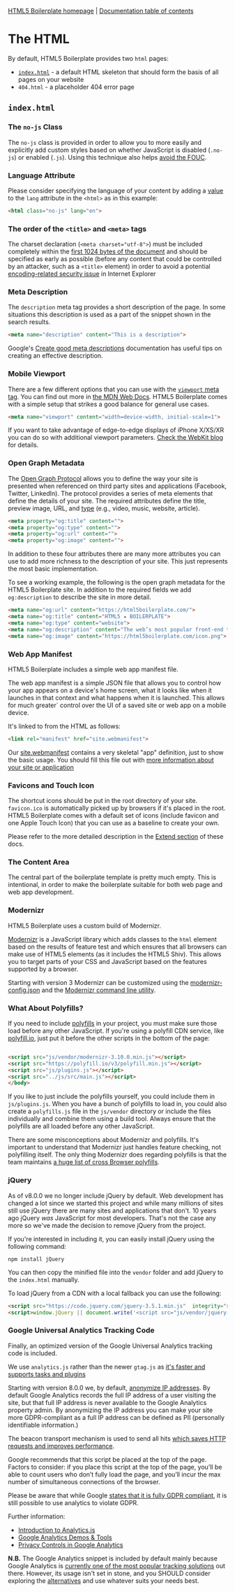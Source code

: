 [HTML5 Boilerplate homepage](https://html5boilerplate.com/) | [Documentation
table of contents](TOC.md)

# The HTML

By default, HTML5 Boilerplate provides two `html` pages:

* [`index.html`](#indexhtml) - a default HTML skeleton that should form the
  basis of all pages on your website
* `404.html` - a placeholder 404 error page

## `index.html`

### The `no-js` Class

The `no-js` class is provided in order to allow you to more easily and
explicitly add custom styles based on whether JavaScript is disabled (`.no-js`)
or enabled (`.js`). Using this technique also helps [avoid the
FOUC](https://www.paulirish.com/2009/avoiding-the-fouc-v3/).

### Language Attribute

Please consider specifying the language of your content by adding a
[value](https://www.iana.org/assignments/language-subtag-registry/language-subtag-registry)
to the `lang` attribute in the `<html>` as in this example:

```html
<html class="no-js" lang="en">
```

### The order of the `<title>` and `<meta>` tags

The charset declaration (`<meta charset="utf-8">`) must be included completely
within the [first 1024 bytes of the
document](https://html.spec.whatwg.org/multipage/semantics.html#charset)
and should be specified as early as possible (before any content that could be
controlled by an attacker, such as a `<title>` element) in order to avoid a
potential [encoding-related security
issue](https://code.google.com/archive/p/doctype-mirror/wikis/ArticleUtf7.wiki)
in Internet Explorer

### Meta Description

The `description` meta tag provides a short description of the page. In some
situations this description is used as a part of the snippet shown in the search
results.

```html
<meta name="description" content="This is a description">
```

Google's [Create good meta
descriptions](https://support.google.com/webmasters/answer/35624?hl=en#meta-descriptions)
documentation has useful tips on creating an effective description.

### Mobile Viewport

There are a few different options that you can use with the [`viewport` meta
tag](https://docs.google.com/present/view?id=dkx3qtm_22dxsrgcf4 "Viewport and
Media Queries - The Complete Idiot's Guide"). You can find out more in [the MDN
Web
Docs](https://developer.mozilla.org/en-US/docs/Mozilla/Mobile/Viewport_meta_tag).
HTML5 Boilerplate comes with a simple setup that strikes a good balance for
general use cases.

```html
<meta name="viewport" content="width=device-width, initial-scale=1">
```

If you want to take advantage of edge-to-edge displays of iPhone X/XS/XR you
can do so with additional viewport parameters. [Check the WebKit
blog](https://webkit.org/blog/7929/designing-websites-for-iphone-x/) for
details.

### Open Graph Metadata

The [Open Graph Protocol](https://ogp.me/) allows you to define the way your
site is presented when referenced on third party sites and applications
(Facebook, Twitter, LinkedIn). The protocol provides a series of meta elements
that define the details of your site. The required attributes define the title,
preview image, URL, and [type](https://ogp.me/#types) (e.g., video, music,
website, article).

``` html
<meta property="og:title" content="">
<meta property="og:type" content="">
<meta property="og:url" content="">
<meta property="og:image" content="">
```

In addition to these four attributes there are many more attributes you can use
to add more richness to the description of your site. This just represents the
most basic implementation.

To see a working example, the following is the open graph metadata for the HTML5
Boilerplate site. In addition to the required fields we add `og:description` to
describe the site in more detail.

``` html
<meta name="og:url" content="https://html5boilerplate.com/">
<meta name="og:title" content="HTML5 ★ BOILERPLATE">
<meta name="og:type" content="website">
<meta name="og:description" content="The web’s most popular front-end template which helps you build fast, robust, and adaptable web apps or sites.">
<meta name="og:image" content="https://html5boilerplate.com/icon.png">
```

### Web App Manifest

HTML5 Boilerplate includes a simple web app manifest file.

The web app manifest is a simple JSON file that allows you to control how your
app appears on a device's home screen, what it looks like when it launches in
that context and what happens when it is launched. This allows for much greater`
control over the UI of a saved site or web app on a mobile device.

It's linked to from the HTML as follows:

```html
<link rel="manifest" href="site.webmanifest">
```

Our
[site.webmanifest](https://github.com/h5bp/html5-boilerplate/blob/master/src/site.webmanifest)
contains a very skeletal "app" definition, just to show the basic usage. You
should fill this file out with [more information about your site or
application](https://developer.mozilla.org/en-US/docs/Web/Manifest)

### Favicons and Touch Icon

The shortcut icons should be put in the root directory of your site.
`favicon.ico` is automatically picked up by browsers if it's placed in the root.
HTML5 Boilerplate comes with a default set of icons (include favicon and one
Apple Touch Icon) that you can use as a baseline to create your own.

Please refer to the more detailed description in the [Extend section](extend.md)
of these docs.

### The Content Area

The central part of the boilerplate template is pretty much empty. This is
intentional, in order to make the boilerplate suitable for both web page and web
app development.

### Modernizr

HTML5 Boilerplate uses a custom build of Modernizr.

[Modernizr](https://modernizr.com/) is a JavaScript library which adds classes
to the `html` element based on the results of feature test and which ensures
that all browsers can make use of HTML5 elements (as it includes the HTML5
Shiv). This allows you to target parts of your CSS and JavaScript based on the
features supported by a browser.

Starting with version 3 Modernizr can be customized using the
[modernizr-config.json](https://github.com/h5bp/html5-boilerplate/blob/master/modernizr-config.json)
and the [Modernizr command line
utility](https://www.npmjs.com/package/modernizr-cli).

### What About Polyfills?

If you need to include
[polyfills](https://remysharp.com/2010/10/08/what-is-a-polyfill) in your
project, you must make sure those load before any other JavaScript. If you're
using a polyfill CDN service, like [polyfill.io](https://polyfill.io/v3/), just put
it before the other scripts in the bottom of the page:

```html

<script src="js/vendor/modernizr-3.10.0.min.js"></script>
<script src="https://polyfill.io/v3/polyfill.min.js"></script>
<script src="js/plugins.js"></script>
<script src="../js/src/main.js"></script>
</body>
```

If you like to just include the polyfills yourself, you could include them in
`js/plugins.js`. When you have a bunch of polyfills to load in, you could also
create a `polyfills.js` file in the `js/vendor` directory or include the files
individually and combine them using a build tool. Always ensure that the
polyfills are all loaded before any other JavaScript.

There are some misconceptions about Modernizr and polyfills. It's important to
understand that Modernizr just handles feature checking, not polyfilling itself.
The only thing Modernizr does regarding polyfills is that the team maintains [a
huge list of cross Browser
polyfills](https://github.com/Modernizr/Modernizr/wiki/HTML5-Cross-Browser-Polyfills).

### jQuery

As of v8.0.0 we no longer include jQuery by default. Web development has
changed a lot since we started this project and while many millions of sites
still use jQuery there are many sites and applications that don't. 10 years ago
jQuery _was_ JavaScript for most developers. That's not the case any more so
we've made the decision to remove jQuery from the project.

If you're interested in including it, you can easily install jQuery using the
following command:

```
npm install jQuery
```

You can then copy the minified file into the `vendor` folder and add jQuery
to the `index.html` manually.

To load jQuery from a CDN with a local fallback you can use the following:

``` html
<script src="https://code.jquery.com/jquery-3.5.1.min.js"  integrity="sha256-9/aliU8dGd2tb6OSsuzixeV4y/faTqgFtohetphbbj0=" crossorigin="anonymous"></script>
<script>window.jQuery || document.write('<script src="js/vendor/jquery-3.5.1.min.js"><\/script>')</script>
```

### Google Universal Analytics Tracking Code

Finally, an optimized version of the Google Universal Analytics tracking code is
included.

We use `analytics.js` rather than the newer `gtag.js` as [it's faster and
supports tasks and
plugins](https://github.com/philipwalton/analyticsjs-boilerplate/issues/19#issuecomment-333714370)

Starting with version 8.0.0 we, by default, [anonymize IP
addresses](https://support.google.com/analytics/answer/2763052). By
default Google Analytics records the full IP address of a user visiting the
site, but that full IP address is never available to the Google Analytics
property admin. By anonymizing the IP address you can make your site more
GDPR-compliant as a full IP address can be defined as PII (personally
identifiable information.)

The beacon transport mechanism is used to send all hits [which saves HTTP
requests and improves
performance](https://philipwalton.com/articles/the-google-analytics-setup-i-use-on-every-site-i-build/#loading-analytics.js).

Google recommends that this script be placed at the top of the page. Factors to
consider: if you place this script at the top of the page, you’ll be able to
count users who don’t fully load the page, and you’ll incur the max number of
simultaneous connections of the browser.

Please be aware that while Google [states that it is fully GDPR compliant](https://privacy.google.com/businesses/compliance/),
it is still possible to use analytics to violate GDPR.

Further information:

* [Introduction to
  Analytics.js](https://developers.google.com/analytics/devguides/collection/analyticsjs/)
* [Google Analytics Demos & Tools](https://ga-dev-tools.appspot.com/)
* [Privacy Controls in Google Analytics](https://support.google.com/analytics/answer/9019185)

**N.B.** The Google Analytics snippet is included by default mainly because
Google Analytics is [currently one of the most popular tracking
solutions](https://trends.builtwith.com/analytics/Google-Analytics) out there.
However, its usage isn't set in stone, and you SHOULD consider exploring the
[alternatives](https://en.wikipedia.org/wiki/List_of_web_analytics_software) and
use whatever suits your needs best.
